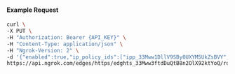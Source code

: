 <!-- Code generated for API Clients. DO NOT EDIT. -->

#### Example Request

```bash
curl \
-X PUT \
-H "Authorization: Bearer {API_KEY}" \
-H "Content-Type: application/json" \
-H "Ngrok-Version: 2" \
-d '{"enabled":true,"ip_policy_ids":["ipp_33Mww1DllV9SBy0UXYM5UkZsBVY","ipp_33Mww16WCz13SHvxJSYcUMxlQQm"]}' \
https://api.ngrok.com/edges/https/edghts_33Mww3ftdDuQtB8n2OlX92ktYoQ/routes/edghtsrt_33Mww31sUcAheum5JlgstcTr724/ip_restriction
```
